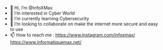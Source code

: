 - 👋 Hi, I’m @InfoXMax
- 👀 I’m interested in Cyber World
- 🌱 I’m currently learning Cybersecurity
- 💞️ I’m looking to collaborate on make the internet more secure and easy to use
- 📫 How to reach me :
https://www.instagram.com/infoxmax/
https://www.informatiquemax.net/


<!---
InfoXMax/InfoXMax is a ✨ special ✨ repository because its `README.md` (this file) appears on your GitHub profile.
You can click the Preview link to take a look at your changes.
--->
